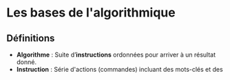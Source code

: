 # Les bases de l'algorithmique

## Définitions
- **Algorithme** : Suite d’**instructions** ordonnées pour arriver à un résultat donné.
- **Instruction** : Série d'actions (commandes) incluant des mots-clés et des  
<!--stackedit_data:
eyJoaXN0b3J5IjpbNzY2Njc2MDUzLDYwMzc5MTk4MF19
-->